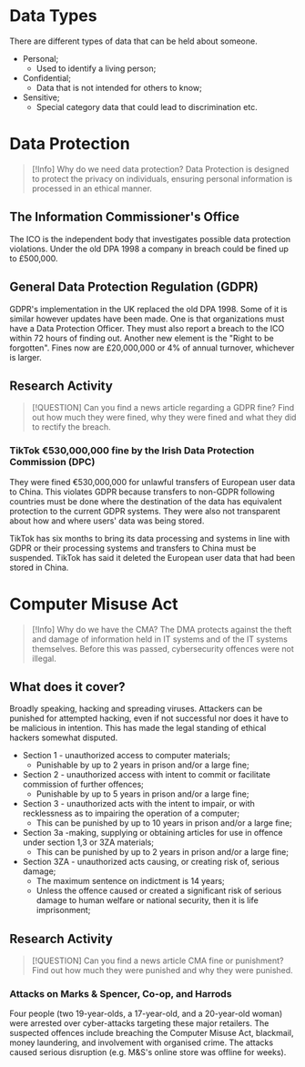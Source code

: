 # Data Types
There are different types of data that can be held about someone.
- Personal;
	- Used to identify a living person;
- Confidential;
	- Data that is not intended for others to know;
- Sensitive;
	- Special category data that could lead to discrimination etc.

# Data Protection

> [!Info] Why do we need data protection?
> Data Protection is designed to protect the privacy on individuals, ensuring personal information is processed in an ethical manner.

## The Information Commissioner's Office
The ICO is the independent body that investigates possible data protection violations. Under the old DPA 1998 a company in breach could be fined up to £500,000.
## General Data Protection Regulation (GDPR)
GDPR's implementation in the UK replaced the old DPA 1998. Some of it is similar however updates have been made. One is that organizations must have a Data Protection Officer. They must also report a breach to the ICO within 72 hours of finding out. Another new element is the "Right to be forgotten". Fines now are £20,000,000 or 4% of annual turnover, whichever is larger.
## Research Activity

> [!QUESTION] Can you find a news article regarding a GDPR fine?
> Find out how much they were fined, why they were fined and what they did to rectify the breach.
### TikTok €530,000,000 fine by the Irish Data Protection Commission (DPC)
They were fined €530,000,000 for unlawful transfers of European user data to China. This violates GDPR because transfers to non-GDPR following countries must be done where the destination of the data has equivalent protection to the current GDPR systems. They were also not transparent about how and where users' data was being stored.

TikTok has six months to bring its data processing and systems in line with GDPR or their processing systems and transfers to China must be suspended. TikTok has said it deleted the European user data that had been stored in China.
# Computer Misuse Act

> [!Info] Why do we have the CMA?
> The DMA protects against the theft and damage of information held in IT systems and of the IT systems themselves. Before this was passed, cybersecurity offences were not illegal.

## What does it cover?
Broadly speaking, hacking and spreading viruses.​ Attackers can be punished for attempted hacking, even if not successful nor does it have to be malicious in intention. This has made the legal standing of ethical hackers somewhat disputed.
- Section 1 - unauthorized access to computer materials;
	- Punishable by up to 2 years in prison and/or a large fine;
- Section 2 - unauthorized access with intent to commit or facilitate commission of further offences;
	- Punishable by up to 5 years in prison and/or a large fine;
- Section 3 - unauthorized acts with the intent to impair, or with recklessness as to impairing the operation of a computer;
	- This can be punished by up to 10 years in prison and/or a large fine;
- Section 3a -making, supplying or obtaining articles for use in offence under section 1,3 or 3ZA materials;
	- This can be punished by up to 2 years in prison and/or a large fine;
- Section 3ZA - unauthorized acts causing, or creating risk of, serious damage;
	- The maximum sentence on indictment is 14 years​;
	- Unless the offence caused or created a significant risk of serious damage to human welfare or national security, then it is life imprisonment;
## Research Activity

> [!QUESTION] Can you find a news article CMA fine or punishment?
> Find out how much they were punished and why they were punished.
### Attacks on Marks & Spencer, Co-op, and Harrods  
Four people (two 19-year-olds, a 17-year-old, and a 20-year-old woman) were arrested over cyber-attacks targeting these major retailers. The suspected offences include breaching the Computer Misuse Act, blackmail, money laundering, and involvement with organised crime. The attacks caused serious disruption (e.g. M&S's online store was offline for weeks).